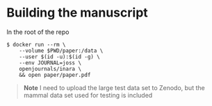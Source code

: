# Building the manuscript

In the root of the repo

```
$ docker run --rm \
    --volume $PWD/paper:/data \
    --user $(id -u):$(id -g) \
    --env JOURNAL=joss \
    openjournals/inara \
    && open paper/paper.pdf
```
> **Note**
> I need to upload the large test data set to Zenodo, but the mammal data set used for testing is included

